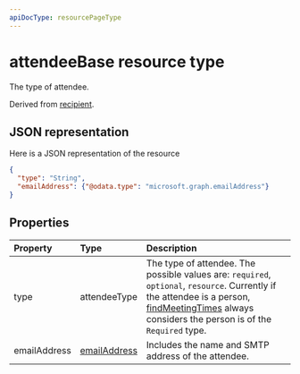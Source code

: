 ```yaml
---
apiDocType: resourcePageType
---
```

# attendeeBase resource type

The type of attendee.

Derived from [recipient](recipient.md).

## JSON representation

Here is a JSON representation of the resource

<!-- {
  "blockType": "resource",
  "baseType": "microsoft.graph.recipient",
  "optionalProperties": [

  ],
  "@odata.type": "microsoft.graph.attendeeBase"
}-->

```json
{
  "type": "String",
  "emailAddress": {"@odata.type": "microsoft.graph.emailAddress"}
}

```
## Properties
| Property	   | Type	|Description|
|:---------------|:--------|:----------|
|type|attendeeType| The type of attendee. The possible values are: `required`, `optional`, `resource`. Currently if the attendee is a person, [findMeetingTimes](../api/user_findmeetingtimes.md) always considers the person is of the `Required` type.|
|emailAddress|[emailAddress](emailAddress.md)|Includes the name and SMTP address of the attendee.|

<!-- uuid: 8fcb5dbc-d5aa-4681-8e31-b001d5168d79
2015-10-25 14:57:30 UTC -->
<!-- {
  "type": "#page.annotation",
  "description": "attendeeBase resource",
  "keywords": "",
  "section": "documentation",
  "tocPath": ""
}-->
